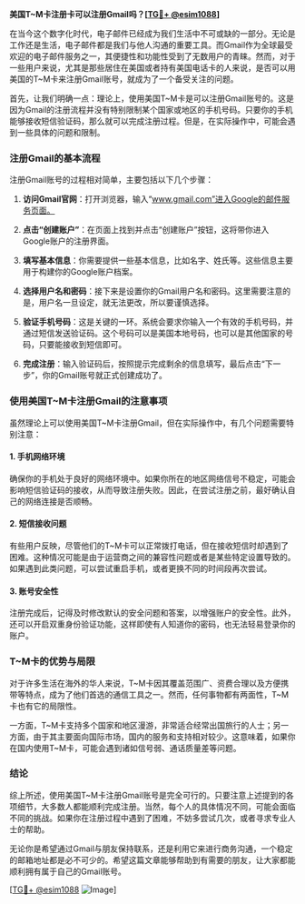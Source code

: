 **美国T~M卡注册卡可以注册Gmail吗？[[TG💪+ @esim1088](https://t.me/s/esim1088)]**

在当今这个数字化时代，电子邮件已经成为我们生活中不可或缺的一部分。无论是工作还是生活，电子邮件都是我们与他人沟通的重要工具。而Gmail作为全球最受欢迎的电子邮件服务之一，其便捷性和功能性受到了无数用户的青睐。然而，对于一些用户来说，尤其是那些居住在美国或者持有美国电话卡的人来说，是否可以用美国的T~M卡来注册Gmail账号，就成为了一个备受关注的问题。

首先，让我们明确一点：理论上，使用美国T~M卡是可以注册Gmail账号的。这是因为Gmail的注册流程并没有特别限制某个国家或地区的手机号码。只要你的手机能够接收短信验证码，那么就可以完成注册过程。但是，在实际操作中，可能会遇到一些具体的问题和限制。

### 注册Gmail的基本流程

注册Gmail账号的过程相对简单，主要包括以下几个步骤：

1. **访问Gmail官网**：打开浏览器，输入“www.gmail.com”进入Google的邮件服务页面。
   
2. **点击“创建账户”**：在页面上找到并点击“创建账户”按钮，这将带你进入Google账户的注册界面。

3. **填写基本信息**：你需要提供一些基本信息，比如名字、姓氏等。这些信息主要用于构建你的Google账户档案。

4. **选择用户名和密码**：接下来是设置你的Gmail用户名和密码。这里需要注意的是，用户名一旦设定，就无法更改，所以要谨慎选择。

5. **验证手机号码**：这是关键的一环。系统会要求你输入一个有效的手机号码，并通过短信发送验证码。这个号码可以是美国本地号码，也可以是其他国家的号码，只要能接收到短信即可。

6. **完成注册**：输入验证码后，按照提示完成剩余的信息填写，最后点击“下一步”，你的Gmail账号就正式创建成功了。

### 使用美国T~M卡注册Gmail的注意事项

虽然理论上可以使用美国T~M卡注册Gmail，但在实际操作中，有几个问题需要特别注意：

#### 1. 手机网络环境
确保你的手机处于良好的网络环境中。如果你所在的地区网络信号不稳定，可能会影响短信验证码的接收，从而导致注册失败。因此，在尝试注册之前，最好确认自己的网络连接是否顺畅。

#### 2. 短信接收问题
有些用户反映，尽管他们的T~M卡可以正常拨打电话，但在接收短信时却遇到了困难。这种情况可能是由于运营商之间的兼容性问题或者是某些特定设置导致的。如果遇到此类问题，可以尝试重启手机，或者更换不同的时间段再次尝试。

#### 3. 账号安全性
注册完成后，记得及时修改默认的安全问题和答案，以增强账户的安全性。此外，还可以开启双重身份验证功能，这样即使有人知道你的密码，也无法轻易登录你的账户。

### T~M卡的优势与局限

对于许多生活在海外的华人来说，T~M卡因其覆盖范围广、资费合理以及方便携带等特点，成为了他们首选的通信工具之一。然而，任何事物都有两面性，T~M卡也有它的局限性。

一方面，T~M卡支持多个国家和地区漫游，非常适合经常出国旅行的人士；另一方面，由于其主要面向国际市场，国内的服务和支持相对较少。这意味着，如果你在国内使用T~M卡，可能会遇到诸如信号弱、通话质量差等问题。

### 结论

综上所述，使用美国T~M卡注册Gmail账号是完全可行的。只要注意上述提到的各项细节，大多数人都能顺利完成注册。当然，每个人的具体情况不同，可能会面临不同的挑战。如果你在注册过程中遇到了困难，不妨多尝试几次，或者寻求专业人士的帮助。

无论你是希望通过Gmail与朋友保持联系，还是利用它来进行商务沟通，一个稳定的邮箱地址都是必不可少的。希望这篇文章能够帮助到有需要的朋友，让大家都能顺利拥有属于自己的Gmail账号。

[[TG💪+ @esim1088](https://t.me/s/esim1088) ![Image](https://i.postimg.cc/4NQfJmqS/Snipaste-2025-05-13-00-14-12.png)]
